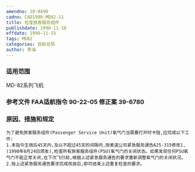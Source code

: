 ```yaml
---
amendno: 39-0490
cadno: CAD1990-MD82-11
title: 检查旅客服务组件
publishdate: 1990-11-10
effdate: 1990-11-15
tags: MD82
categories: 民航总局
author: 李海
---
```


### 适用范围 
MD-82系列飞机

### 参考文件    FAA适航指令 90-22-05 修正案 39-6780 

### 原因、措施和规定 
    为了避免旅客服务组件(Passenger Service Unit)氧气门当需要打开时卡阻,应完成以下工作: 
    1.本指令生效后45天内,及以不超过45天的间隔内,按麦道公司紧急服务通告A25-315修改1,(1990年8月24日颁发),检查所有旅客服务组件(PSU)氧气门的关闭状态。如果发现任何PSU氧气门不能正常关闭,在下次飞行前,根据上述紧急服务通告的要求重新调整氧气门的关闭状况。 
    2.按上述紧急服务通告要求完成改装后,即可结束上述重复检查的要求。

